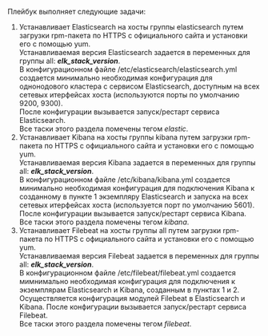 Плейбук выполняет следующие задачи:
1. Устанавливает Elasticsearch на хосты группы elasticsearch путем загрузки rpm-пакета по HTTPS с официального сайта и установки его с помощью yum.  
Устанавливаемая версия Elasticsearch задается в переменных для группы all: ***elk_stack_version***.  
В конфигурационном файле /etc/elasticsearch/elasticsearch.yml создается минимально необходимая конфигурация для однонодового кластера с сервисом Elasticsearch, доступным на всех сетевых итерфейсах хоста (используются порты по умолчанию 9200, 9300).  
После конфигурации вызывается запуск/рестарт сервиса Elasticsearch.  
Все таски этого раздела помечены тегом *elastic*.
2. Устанавливает Kibana на хосты группы kibana путем загрузки rpm-пакета по HTTPS с официального сайта и установки его с помощью yum.  
Устанавливаемая версия Kibana задается в переменных для группы all: ***elk_stack_version***.  
В конфигурационном файле /etc/kibana/kibana.yml создается минимально необходимая конфигурация для подключения Kibana к созданному в пункте 1 экземпляру Elasticsearch и запуска на всех сетевых итерфейсах хоста (используется порт по умолчанию 5601).  
После конфигурации вызывается запуск/рестарт сервиса Kibana.  
Все таски этого раздела помечены тегом *kibana*.
3. Устанавливает Filebeat на хосты группы all путем загрузки rpm-пакета по HTTPS с официального сайта и установки его с помощью yum.  
Устанавливаемая версия Filebeat задается в переменных для группы all: ***elk_stack_version***.  
В конфигурационном файле /etc/filebeat/filebeat.yml создается мимнимально необходимая конфигурация для подключения к экземплярам Elasticsearch и Kibana, созданным в пунктах 1 и 2.  
Осуществляется конфигурация модулей Filebeat в Elasticsearch и Kibana. После конфигурации вызывается запуск/рестарт сервиса Filebeat.  
Все таски этого раздела помечены тегом *filebeat*.
